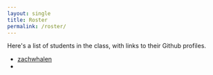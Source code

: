 ```yaml
---
layout: single
title: Roster
permalink: /roster/
---
```


Here's a list of students in the class, with links to their Github profiles.

* [zachwhalen](http://github.com/zachwhalen)
* 